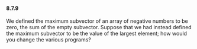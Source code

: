 #### 8.7.9

We defined the maximum subvector of an array of negative numbers to be zero, the sum of the empty subvector.
Suppose that we had instead defined the maximum subvector to be the value of the largest element; how would you change the various programs?